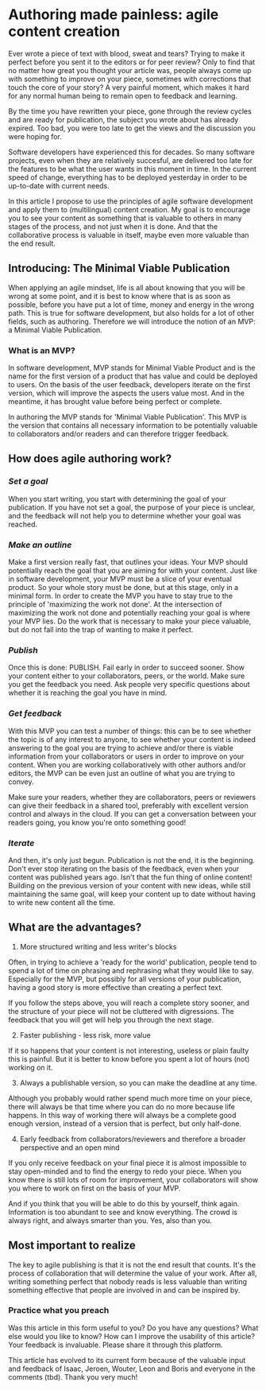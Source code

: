 
# Authoring made painless: agile content creation 

Ever wrote a piece of text with blood, sweat and tears? Trying to make it perfect before you sent it to the editors or for peer review? Only to find that no matter how great you thought your article was, people always come up with something to improve on your piece, sometimes with corrections that touch the core of your story? A very painful moment, which makes it hard for any normal human being to remain open to feedback and learning. 

By the time you have rewritten your piece, gone through the review cycles and are ready for publication, the subject you wrote about has already expired. Too bad, you were too late to get the views and the discussion you were hoping for. 

Software developers have experienced this for decades. So many software projects, even when they are relatively succesful, are delivered too late for the features to be what the user wants in this moment in time. In the current speed of change, everything has to be deployed yesterday in order to be up-to-date with current needs. 

In this article I propose to use the principles of agile software development and apply them to (multilingual) content creation. My goal is to encourage you to see your content as something that is valuable to others in many stages of the process, and not just when it is done. And that the collaborative process is valuable in itself, maybe even more valuable than the end result. 

## Introducing: The Minimal Viable Publication

When applying an agile mindset, life is all about knowing that you will be wrong at some point, and it is best to know where that is as soon as possible, before you have put a lot of time, money and energy in the wrong path. This is true for software development, but also holds for a lot of other fields, such as authoring. Therefore we will introduce the notion of an MVP: a Minimal Viable Publication. 

### What is an MVP? 

In software development, MVP stands for Minimal Viable Product and is the name for the first version of a product that has value and could be deployed to users. On the basis of the user feedback, developers iterate on the first version, which will improve the aspects the users value most. And in the meantime, it has brought value before being perfect or complete. 

In authoring the MVP stands for 'Minimal Viable Publication'. This MVP is the version that contains all necessary information to be potentially valuable to collaborators and/or readers and can therefore trigger feedback.

## How does agile authoring work? 

### _Set a goal_
When you start writing, you start with determining the goal of your publication. If you have not set a goal, the purpose of your piece is unclear, and the feedback will not help you to determine whether your goal was reached. 

### _Make an outline_
Make a first version really fast, that outlines your ideas. Your MVP should potentially reach the goal that you are aiming for with your content.  Just like in software development, your MVP must be a slice of your eventual product. So your whole story must be done, but at this stage, only in a minimal form. In order to create the MVP you have to stay true to the principle of 'maximizing the work not done'. At the intersection of maximizing the work not done and potentially reaching your goal is where your MVP lies. Do the work that is necessary to make your piece valuable, but do not fall into the trap of wanting to make it perfect.

### _Publish_
Once this is done: PUBLISH. Fail early in order to succeed sooner. Show your content either to your collaborators, peers, or the world. Make sure you get the feedback you need. Ask people very specific questions about whether it is reaching the goal you have in mind.  

### _Get feedback_
With this MVP you can test a number of things: this can be to see whether the topic is of any interest to anyone, to see whether your content is indeed answering to the goal you are trying to achieve and/or there is viable information from your collaborators or users in order to improve on your content. When you are working collaboratively with other authors and/or editors, the MVP can be even just an outline of what you are trying to convey. 

Make sure your readers, whether they are collaborators, peers or reviewers can give their feedback in a shared tool, preferably with excellent version control and always in the cloud. If you can get a conversation between your readers going, you know you're onto something good!

### _Iterate_
And then, it's only just begun. Publication is not the end, it is the beginning. Don't ever stop iterating on the basis of the feedback, even when your content was published years ago. Isn't that the fun thing of online content! Building on the previous version of your content with new ideas, while still maintaining the same goal, will keep your content up to date without having to write new content all the time. 

## What are the advantages?

1. More structured writing and less writer's blocks

Often, in trying to achieve a 'ready for the world' publication, people tend to spend a lot of time on phrasing and rephrasing what they would like to say. Especially for the MVP, but possibly for all versions of your publication, having a good story is more effective than creating a perfect text.
 
If you follow the steps above, you will reach a complete story sooner, and the structure of your piece will not be cluttered with digressions. The feedback that you will get will help you through the next stage. 

2. Faster publishing - less risk, more value

If it so happens that your content is not interesting, useless or plain faulty this is painful. But it is better to know before you spent a lot of hours (not) working on it. 

3. Always a publishable version, so you can make the deadline at any time.

Although you probably would rather spend much more time on your piece, there will always be that time where you can do no more because life happens. In this way of working there will always be a complete good enough version, instead of a version that is perfect, but only half-done.

4. Early feedback from collaborators/reviewers and therefore a broader perspective and an open mind

If you only receive feedback on your final piece it is almost impossible to stay open-minded and to find the energy to redo your piece. When you know there is still lots of room for improvement, your collaborators will show you where to work on first on the basis of your MVP.

And if you think that you will be able to do this by yourself, think again. Information is too abundant to see and know everything. The crowd is always right, and always smarter than you. Yes, also than you.

## Most important to realize
The key to agile publishing is that it is not the end result that counts. It's the process of collaboration that will determine the value of your work. After all, writing something perfect that nobody reads is less valuable than writing something effective that people are involved in and can be inspired by. 

### Practice what you preach
Was this article in this form useful to you? Do you have any questions? What else would you like to know? How can I improve the usability of this article? Your feedback is invaluable. Please share it through this platform.

This article has evolved to its current form because of the valuable input and feedback of Isaac, Jeroen, Wouter, Leon and Boris and everyone in the comments (tbd). Thank you very much!
